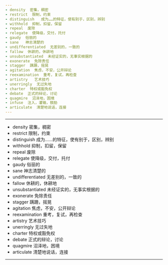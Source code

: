 ```yaml
---
- density  密集，稠密
- restrict  限制，约束
- distinguish   成为……的特征，使有别于，区别，辨别
- withhold  抑制，扣留，保留
- repeal  废除
- relegate  使降级，交付，托付
- gaudy  俗丽的
- sane   神志清楚的
- undifferentiated  无差别的，一致的
- fallow  休耕的，休耕地
- unsubstantiated  未经证实的，无事实根据的
- exonerate  免除责任
- stagger  蹒跚，摇晃
- agitation  焦虑，不安，公开辩论
- reexamination  重考，复试，再检查
- artistry   艺术技巧
- unerringly  无过失地
- charter  特权或豁免权
- debate  正式的辩论，讨论
- quagmire  沼泽地，困境
- infuse  注入，灌输，鼓励
- articulate  清楚地说话，连接
---
```


---
- density  密集，稠密
- restrict  限制，约束
- distinguish  成为……的特征，使有别于，区别，辨别
- withhold  抑制，扣留，保留
- repeal  废除
- relegate  使降级，交付，托付
- gaudy  俗丽的
- sane  神志清楚的
- undifferentiated  无差别的，一致的
- fallow  休耕的，休耕地
- unsubstantiated  未经证实的，无事实根据的
- exonerate  免除责任
- stagger  蹒跚，摇晃
- agitation  焦虑，不安，公开辩论
- reexamination  重考，复试，再检查
- artistry  艺术技巧
- unerringly  无过失地
- charter  特权或豁免权
- debate  正式的辩论，讨论
- quagmire  沼泽地，困境
- articulate  清楚地说话，连接
---